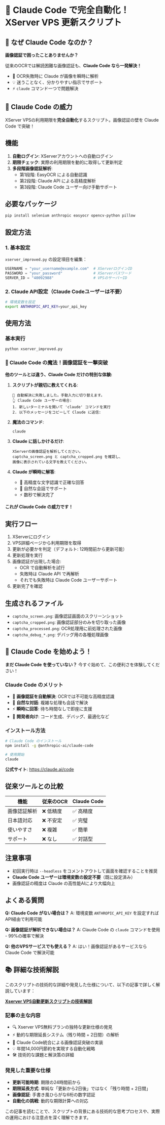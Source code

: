 # 🚀 Claude Code で完全自動化！XServer VPS 更新スクリプト

## 🎯 なぜ Claude Code なのか？
**画像認証で困ったことありませんか？** 

従来のOCRでは解読困難な画像認証も、**Claude Code なら一発解決！**
- 🤖 OCR失敗時に Claude が画像を瞬時に解析
- 💡 迷うことなく、分かりやすい指示でサポート
- ⚡ `claude` コマンド一つで問題解決

## 💪 Claude Code の威力
XServer VPSの利用期限を**完全自動化**するスクリプト。画像認証の壁を Claude Code で突破！

## 機能
1. **自動ログイン**: XServerアカウントへの自動ログイン
2. **期限チェック**: 実際の利用期限を動的に取得して更新判定
3. **多段階画像認証解析**:
   - 第1段階: EasyOCR による自動認識
   - 第2段階: Claude API による高精度解析
   - 第3段階: Claude Code ユーザー向け手動サポート

## 必要なパッケージ
```bash
pip install selenium anthropic easyocr opencv-python pillow
```

## 設定方法

### 1. 基本設定
`xserver_improved.py` の設定項目を編集：
```python
USERNAME = "your_username@example.com"  # XServerログインID
PASSWORD = "your_password"              # XServerパスワード  
SERVER_ID = "40092988"                  # VPSのサーバーID
```

### 2. Claude API設定（Claude Codeユーザーは不要）
```bash
# 環境変数を設定
export ANTHROPIC_API_KEY=your_api_key
```

## 使用方法

### 基本実行
```bash
python xserver_improved.py
```

### 🎉 Claude Code の魔法！画像認証を一撃突破

**他のツールとは違う、Claude Code だけの特別な体験:**

1. **スクリプトが親切に教えてくれる**:
   ```
   🔄 自動解決に失敗しました。手動入力に切り替えます。
   👆 Claude Code ユーザーの場合:
   1. 新しいターミナルを開いて 'claude' コマンドを実行
   2. 以下のメッセージをコピーして Claude に送信:
   ```

2. **魔法のコマンド**:
   ```bash
   claude
   ```

3. **Claude に話しかけるだけ**:
   ```
   XServerの画像認証を解析してください。
   captcha_screen.png と captcha_cropped.png を確認し、
   画像に表示されている文字を教えてください。
   ```

4. **Claude が瞬時に解答**:
   - 🎯 高精度な文字認識で正確な回答
   - 💬 自然な会話でサポート
   - ⚡ 数秒で解決完了

**これが Claude Code の威力です！**

## 実行フロー
1. XServerにログイン
2. VPS詳細ページから利用期限を取得
3. 更新が必要かを判定（デフォルト: 12時間前から更新可能）
4. 更新処理を実行
5. 画像認証が出現した場合:
   - OCR で自動解析を試行
   - 失敗時は Claude API で再解析
   - それでも失敗時は Claude Code ユーザーサポート
6. 更新完了を確認

## 生成されるファイル
- `captcha_screen.png`: 画像認証画面のスクリーンショット
- `captcha_cropped.png`: 画像認証部分のみを切り取った画像
- `captcha_processed.png`: OCR処理用に前処理された画像
- `captcha_debug_*.png`: デバッグ用の各種処理画像

## 🌟 Claude Code を始めよう！

**まだ Claude Code を使っていない？** 今すぐ始めて、この便利さを体験してください！

### Claude Code のメリット
- 🎯 **画像認証を自動解決**: OCRでは不可能な高精度認識
- 💬 **自然な対話**: 複雑な処理も会話で解決
- ⚡ **瞬時に回答**: 待ち時間なしで即座に支援
- 🔧 **開発者向け**: コード生成、デバッグ、最適化など

### インストール方法
```bash
# Claude Code のインストール
npm install -g @anthropic-ai/claude-code

# 使用開始
claude
```

**公式サイト**: https://claude.ai/code

## 従来ツールとの比較

| 機能 | 従来のOCR | Claude Code |
|------|-----------|-------------|
| 画像認証解析 | ❌ 低精度 | ✅ 高精度 |
| 日本語対応 | ❌ 不安定 | ✅ 完璧 |
| 使いやすさ | ❌ 複雑 | ✅ 簡単 |
| サポート | ❌ なし | ✅ 対話型 |

## 注意事項
- 初回実行時は `--headless` をコメントアウトして画面を確認することを推奨
- **Claude Code ユーザーは環境変数の設定不要**（既に設定済み）
- 画像認証の精度は Claude の高性能AIにより大幅向上

## よくある質問

**Q: Claude Code がない場合は？**
A: 環境変数 `ANTHROPIC_API_KEY` を設定すれば API経由で利用可能

**Q: 画像認証が解析できない場合は？**
A: Claude Code の `claude` コマンドを使用 - 99%の確率で解決

**Q: 他のVPSサービスでも使える？**
A: はい！画像認証があるサービスなら Claude Code で解決可能

## 📚 詳細な技術解説

このスクリプトの技術的な詳細や発見した仕様について、以下の記事で詳しく解説しています：

**[Xserver VPS自動更新スクリプトの技術解説](https://minokamo.tokyo/2025/07/13/9135/)**

### 記事の主な内容
- 🔍 Xserver VPS無料プランの独特な更新仕様の発見
- ⚡ 動的な期限延長システム（残り時間 + 2日間）の解析
- 🤖 Claude Code統合による画像認証突破の実装
- 💡 年間14,000円節約を実現する自動化戦略
- 🛠️ 技術的な課題と解決策の詳細

### 発見した重要な仕様
- **更新可能時期**: 期限の24時間前から
- **期限延長方式**: 単純な「更新から2日後」ではなく「残り時間 + 2日間」
- **画像認証**: 手書き風ひらがな6桁の数字認証
- **自動化の挑戦**: 動的な期限計算への対応

この記事を読むことで、スクリプトの背景にある技術的な思考プロセスや、実際の運用における注意点を深く理解できます。